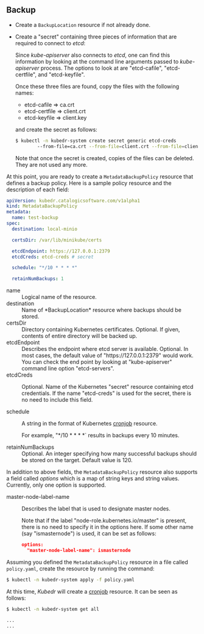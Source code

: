 ## Backup

- Create a `BackupLocation` resource if not already done. 

- Create a "secret" containing three pieces of information that are
  required to connect to *etcd*:

  Since *kube-apiserver* also connects to *etcd*, one can find this
  information by looking at the command line arguments passed to
  *kube-apiserver* process. The options to look at are "etcd-cafile",
  "etcd-certfile", and "etcd-keyfile". 

  Once these three files are found, copy the files with the following
  names:

  - etcd-cafile => ca.crt
  - etcd-certfile => client.crt
  - etcd-keyfile => client.key

  and create the secret as follows:

  ```bash
  $ kubectl -n kubedr-system create secret generic etcd-creds
          --from-file=ca.crt --from-file=client.crt --from-file=client.key
  ```

  Note that once the secret is created, copies of the files can be
  deleted. They are not used any more.

At this point, you are ready to create a `MetadataBackupPolicy`
resource that defines a backup policy. Here is a sample policy
resource and the description of each field:

```yaml
apiVersion: kubedr.catalogicsoftware.com/v1alpha1
kind: MetadataBackupPolicy
metadata:
  name: test-backup
spec:
  destination: local-minio

  certsDir: /var/lib/minikube/certs

  etcdEndpoint: https://127.0.0.1:2379
  etcdCreds: etcd-creds # secret

  schedule: "*/10 * * * *"

  retainNumBackups: 1
```

<dl>
  <dt>name</dt>
  <dd>Logical name of the resource.</dd>

  <dt>destination</dt>
  <dd>Name of *BackupLocation* resource where backups should be
        stored.</dd> 

  <dt>certsDir</dt>
  <dd>Directory containing Kubernetes certificates. Optional.
        If given, contents of entire directory will be backed up.</dd>

  <dt>etcdEndpoint</dt>
  <dd>Describes the endpoint where etcd server is
    available. Optional. In most cases, the default value of
    "https://127.0.0.1:2379" would work. You can check the end point
    by looking at "kube-apiserver" command line option
    "etcd-servers". 
  </dd>

  <dt>etcdCreds</dt>
  <dd><p>Optional. Name of the Kubernetes "secret" resource containing
  etcd credentials. If the name "etcd-creds" is used for the secret,
  there is no need to include this field.</p>
  </dd>

  <dt>schedule</dt>
  <dd><p>A string in the format of Kubernetes
    <a
  href="https://kubernetes.io/docs/tasks/job/automated-tasks-with-cron-jobs/">cronjob</a>
    resource.</p>
  
   <p>For example, "*/10 * * * *` results in backups every 10 minutes.</p>
  </dd>

  <dt>retainNumBackups</dt>
  <dd>Optional. An integer specifying how many successful backups
        should be stored on the target. Default value is 120. </dd>

</dl>

In addition to above fields, the `MetadataBackupPolicy` resource also
supports a field called *options* which is a map of string keys and
string values. Currently, only one option is supported. 

<dl>
  <dt>master-node-label-name</dt>
  <dd><p>Describes the label that is used to designate master
  nodes.<p>

   <p>Note that if the label "node-role.kubernetes.io/master" is
  present, there is no need to specify it in the options here. If some
  other name (say "ismasternode") is used, it can be set as follows:

  ```json
  options:
    "master-node-label-name": ismasternode
  ```
  </dd>
</dl>

Assuming you defined the `MetadataBackupPolicy` resource in a file
called `policy.yaml`, create the resource by running the command:

```bash
$ kubectl -n kubedr-system apply -f policy.yaml
```

At this time, *Kubedr* will create a 
[cronjob](https://kubernetes.io/docs/tasks/job/automated-tasks-with-cron-jobs/#writing-a-cron-job-spec)
resource. It can be seen as follows:

```bash
$ kubectl -n kubedr-system get all

...
...
```

